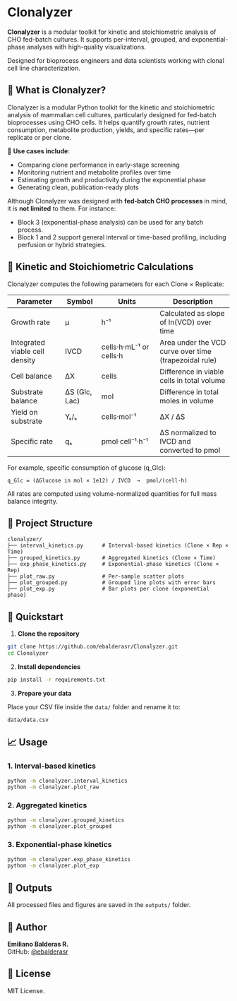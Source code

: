 # Clonalyzer

**Clonalyzer** is a modular toolkit for kinetic and stoichiometric analysis of CHO fed-batch cultures. It supports per-interval, grouped, and exponential-phase analyses with high-quality visualizations.

Designed for bioprocess engineers and data scientists working with clonal cell line characterization.

## 🧬 What is Clonalyzer?

Clonalyzer is a modular Python toolkit for the kinetic and stoichiometric analysis of mammalian cell cultures, particularly designed for fed-batch bioprocesses using CHO cells. It helps quantify growth rates, nutrient consumption, metabolite production, yields, and specific rates—per replicate or per clone.

🔎 **Use cases include**:
- Comparing clone performance in early-stage screening
- Monitoring nutrient and metabolite profiles over time
- Estimating growth and productivity during the exponential phase
- Generating clean, publication-ready plots

Although Clonalyzer was designed with **fed-batch CHO processes** in mind, it is **not limited** to them. For instance:
- Block 3 (exponential-phase analysis) can be used for any batch process.
- Block 1 and 2 support general interval or time-based profiling, including perfusion or hybrid strategies.

## 📐 Kinetic and Stoichiometric Calculations

Clonalyzer computes the following parameters for each Clone × Replicate:

| Parameter      | Symbol      | Units                     | Description |
|----------------|-------------|----------------------------|-------------|
| Growth rate    | μ           | h⁻¹                        | Calculated as slope of ln(VCD) over time |
| Integrated viable cell density | IVCD      | cells·h·mL⁻¹ or cells·h | Area under the VCD curve over time (trapezoidal rule) |
| Cell balance   | ΔX          | cells                     | Difference in viable cells in total volume |
| Substrate balance | ΔS (Glc, Lac) | mol                    | Difference in total moles in volume |
| Yield on substrate | Yₓ/ₛ     | cells·mol⁻¹              | ΔX / ΔS |
| Specific rate  | qₛ          | pmol·cell⁻¹·h⁻¹           | ΔS normalized to IVCD and converted to pmol |

For example, specific consumption of glucose (q_Glc):

```
q_Glc = (ΔGlucose in mol × 1e12) / IVCD  →  pmol/(cell·h)
```

All rates are computed using volume-normalized quantities for full mass balance integrity.

## 📁 Project Structure

```
clonalyzer/
├── interval_kinetics.py      # Interval-based kinetics (Clone × Rep × Time)
├── grouped_kinetics.py       # Aggregated kinetics (Clone × Time)
├── exp_phase_kinetics.py     # Exponential-phase kinetics (Clone × Rep)
├── plot_raw.py               # Per-sample scatter plots
├── plot_grouped.py           # Grouped line plots with error bars
├── plot_exp.py               # Bar plots per clone (exponential phase)
```

## 🚀 Quickstart

1. **Clone the repository**

```bash
git clone https://github.com/ebalderasr/Clonalyzer.git
cd Clonalyzer
```

2. **Install dependencies**

```bash
pip install -r requirements.txt
```

3. **Prepare your data**

Place your CSV file inside the `data/` folder and rename it to:

```
data/data.csv
```

## 📈 Usage

### 1. Interval-based kinetics

```bash
python -m clonalyzer.interval_kinetics
python -m clonalyzer.plot_raw
```

### 2. Aggregated kinetics

```bash
python -m clonalyzer.grouped_kinetics
python -m clonalyzer.plot_grouped
```

### 3. Exponential-phase kinetics

```bash
python -m clonalyzer.exp_phase_kinetics
python -m clonalyzer.plot_exp
```

## 📂 Outputs

All processed files and figures are saved in the `outputs/` folder.

## 👤 Author

**Emiliano Balderas R.**  
GitHub: [@ebalderasr](https://github.com/ebalderasr)

## 📄 License

MIT License.
